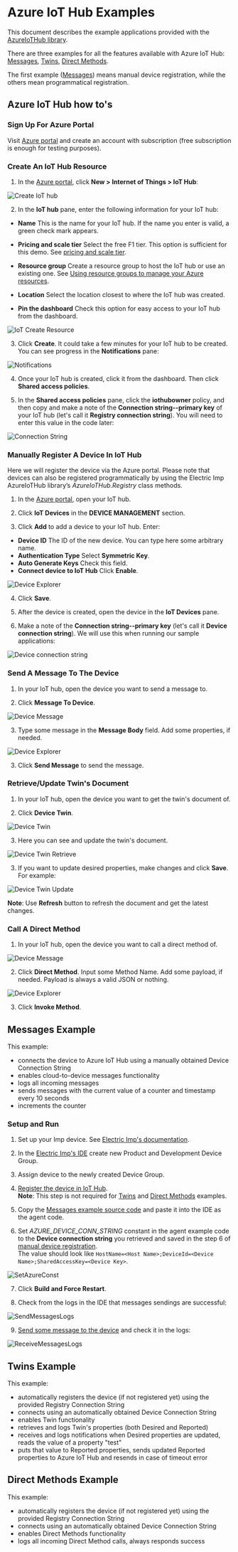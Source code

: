 # Azure IoT Hub Examples

This document describes the example applications provided with the [AzureIoTHub library](../README.md). 

There are three examples for all the features available with Azure IoT Hub: [Messages](TODO), [Twins](TODO), [Direct Methods](TODO).

The first example ([Messages](TODO)) means manual device registration, while the others mean programmatical registration.


## Azure IoT Hub how to's

### Sign Up For Azure Portal

Visit [Azure portal](https://portal.azure.com/) and create an account with subscription (free subscription is enough for testing purposes).

### Create An IoT Hub Resource

1. In the [Azure portal](https://portal.azure.com/), click **New > Internet of Things > IoT Hub**:

![Create IoT hub](./example_imgs/CreateIoTHub.png)

2. In the **IoT hub** pane, enter the following information for your IoT hub:

 - **Name** This is the name for your IoT hub. If the name you enter is valid, a green check mark appears.

 - **Pricing and scale tier** Select the free F1 tier. This option is sufficient for this demo. See [pricing and scale tier](https://azure.microsoft.com/pricing/details/iot-hub/).

 - **Resource group** Create a resource group to host the IoT hub or use an existing one. See [Using resource groups to manage your Azure resources](https://docs.microsoft.com/en-us/azure/azure-resource-manager/resource-group-portal).

 - **Location** Select the location closest to where the IoT hub was created.

 - **Pin the dashboard** Check this option for easy access to your IoT hub from the dashboard.

![IoT Create Resource](./example_imgs/IoTHubCreateResouce.png)

3. Click **Create**. It could take a few minutes for your IoT hub to be created. You can see progress in the **Notifications** pane:

![Notifications](./example_imgs/IoTHubNotifications.png)

4. Once your IoT hub is created, click it from the dashboard. Then click **Shared access policies**.

5. In the **Shared access policies** pane, click the **iothubowner** policy, and then copy and make a note of the **Connection string--primary key** of your IoT hub (let's call it **Registry connection string**). You will need to enter this value in the code later:

![Connection String](./example_imgs/IoTHubConnectionString.png)

### Manually Register A Device In IoT Hub

Here we will register the device via the Azure portal. Please note that devices can also be registered programmatically by using the Electric Imp AzureIoTHub library’s *AzureIoTHub.Registry* class methods.

1. In the [Azure portal](https://portal.azure.com/), open your IoT hub.

2. Click **IoT Devices** in the **DEVICE MANAGEMENT** section.

3. Click **Add** to add a device to your IoT hub. Enter:

 - **Device ID** The ID of the new device. You can type here some arbitrary name.
 - **Authentication Type** Select **Symmetric Key**.
 - **Auto Generate Keys** Check this field.
 - **Connect device to IoT Hub** Click **Enable**.

 ![Device Explorer](./example_imgs/IoTHubDeviceExplorer.png)

4. Click **Save**.

5. After the device is created, open the device in the **IoT Devices** pane.

6. Make a note of the **Connection string--primary key** (let's call it **Device connection string**). We will use this when running our sample applications:

![Device connection string](./example_imgs/IoTHubDeviceConnectionString.png)

### Send A Message To The Device

1. In your IoT hub, open the device you want to send a message to.

2. Click **Message To Device**.

 ![Device Message](./example_imgs/IoTHubSendMessageToDevice1.png)

3. Type some message in the **Message Body** field. Add some properties, if needed.

 ![Device Explorer](./example_imgs/IoTHubSendMessageToDevice2.png)

3. Click **Send Message** to send the message.

### Retrieve/Update Twin's Document

1. In your IoT hub, open the device you want to get the twin's document of.

2. Click **Device Twin**.

 ![Device Twin](./example_imgs/IoTHubDeviceTwin1.png)

3. Here you can see and update the twin's document.

 ![Device Twin Retrieve](./example_imgs/IoTHubDeviceTwinRetrieve.png)

3. If you want to update desired properties, make changes and click **Save**. For example:

 ![Device Twin Update](./example_imgs/IoTHubDeviceTwinUpdate.png)

**Note**: Use **Refresh** button to refresh the document and get the latest changes.

### Call A Direct Method

1. In your IoT hub, open the device you want to call a direct method of.

 ![Device Message](./example_imgs/IoTHubDirectMethod.png)

2. Click **Direct Method**. Input some Method Name. Add some payload, if needed. Payload is always a valid JSON or nothing.

 ![Device Explorer](./example_imgs/IoTHubDirectMethodInvoke.png)

3. Click **Invoke Method**.

## Messages Example 

This example:
- connects the device to Azure IoT Hub using a manually obtained Device Connection String
- enables cloud-to-device messages functionality
- logs all incoming messages
- sends messages with the current value of a counter and timestamp every 10 seconds
- increments the counter

### Setup and Run

1. Set up your Imp device. See [Electric Imp's documentation](https://developer.electricimp.com/gettingstarted).

2. In the [Electric Imp's IDE](https://ide.electricimp.com) create new Product and Development Device Group.

3. Assign device to the newly created Device Group.

4. [Register the device in IoT Hub](TODO).\
**Note**: This step is not required for [Twins](TODO) and [Direct Methods](TODO) examples.

5. Copy the [Messages example source code](./Messages.agent.nut) and paste it into the IDE as the agent code.

6. Set *AZURE_DEVICE_CONN_STRING* constant in the agent example code to the **Device connection string** you retrieved and saved in the step 6 of [manual device registration](TODO).\
The value should look like `HostName=<Host Name>;DeviceId=<Device Name>;SharedAccessKey=<Device Key>`.

![SetAzureConst](./example_imgs/SetAzureConst.png)

7. Click **Build and Force Restart**.

8. Check from the logs in the IDE that messages sendings are successful:

![SendMessagesLogs](./example_imgs/SendMessagesLogs.png)

9. [Send some message to the device](TODO) and check it in the logs:

![ReceiveMessagesLogs](./example_imgs/ReceiveMessagesLogs.png)

## Twins Example

This example:
- automatically registers the device (if not registered yet) using the provided Registry Connection String
- connects using an automatically obtained Device Connection String
- enables Twin functionality
- retrieves and logs Twin's properties (both Desired and Reported)
- receives and logs notifications when Desired properties are updated, reads the value of a property "test"
- puts that value to Reported properties, sends updated Reported properties to Azure IoT Hub and resends in case of timeout error

## Direct Methods Example

This example:
- automatically registers the device (if not registered yet) using the provided Registry Connection String
- connects using an automatically obtained Device Connection String
- enables Direct Methods functionality
- logs all incoming Direct Method calls, always responds success
